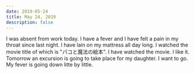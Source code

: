 ```yaml
---
date: 2019-05-24
title: May 24, 2019
description: false
---
```


I was absent from work today. I have a fever and I have felt a pain in my throat since last night. I have lain on my mattress all day long. I watched the movie title of which is "パコと魔法の絵本". I have watched the movie. I like it.
Tomorrow an excursion is going to take place for my daughter. I want to go. My fever is going down litte by little.